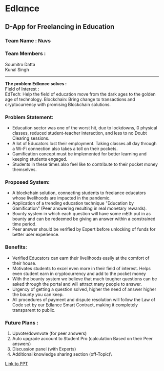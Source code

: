 # Edlαnce
D-App for Freelancing in Education
-----------------------------------
### **Team Name :** Nuvs
### **Team Members :**
Soumitro Datta\
Kunal Singh
- - - - -
**The problem Edlαnce solves :** \
Field of Interest :\
EdTech: Help the field of education move from the dark ages to the golden age of technology.
Blockchain: Bring change to transactions and cryptocurrency with promising Blockchain solutions.

### Problem Statement:
* Education sector was one of the worst hit, due to lockdowns, 0 physical classes, reduced student-teacher interaction, and less to no Doubt Clearing sessions.
* A lot of Educators lost their employment. Taking classes all day through a Wi-Fi connection also takes a toll on their pockets.
* Gamification concept must be implemented for better learning and keeping students engaged.
* Students in these times also feel like to contribute to their pocket money themselves.


### Proposed System:
* A blockchain solution, connecting students to freelance educators whose livelihoods are impacted in the pandemic. 
* Application of a trending education technique "Education by Gamification" (Peer answering resulting in real monetary rewards).
* Bounty system in which each question will have some mEth put in as bounty and can be redeemed be giving an answer within a constrained time period.
* Peer answer should be verified by Expert before unlocking of funds for better user experience.

### Benefits:
* Verified Educators can earn their livelihoods easily at the comfort of their house.
* Motivates students to excel even more in their field of interest. Helps even student earn in cryptocurrency and add to the pocket money
* With the bounty system we believe that much tougher questions can be asked through the portal and will attract many people to answer. 
* Urgency of getting a question solved, higher the need of answer higher the bounty you can keep.
* All procedures of payment and dispute resolution will follow the Law of Code set by our Edlance Smart Contract, making it completely transparent to public.


### Future Plans :
1. Upvote/downvote (for peer answers)
2. Auto upgrade account to Student Pro (calculation Based on their Peer answers)
3. Discussion panel (with Experts)
4. Additional knowledge sharing section (off-Topic)\

[Link to PPT](https://docs.google.com/presentation/d/11hzHx92gPnx3sOkRfBTbXifp00ps7sM7xDixAWLNiwo/edit?usp=sharing)

<!-- [Link to Video]()
 -->